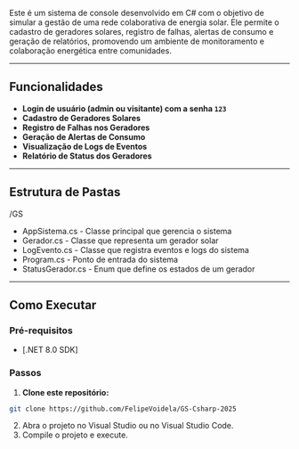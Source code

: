 Este é um sistema de console desenvolvido em C# com o objetivo de simular a gestão de uma rede colaborativa de energia solar. Ele permite o cadastro de geradores solares, registro de falhas, alertas de consumo e geração de relatórios, promovendo um ambiente de monitoramento e colaboração energética entre comunidades.

---

## Funcionalidades

- **Login de usuário (admin ou visitante) com a senha `123`**
- **Cadastro de Geradores Solares**
- **Registro de Falhas nos Geradores**
- **Geração de Alertas de Consumo**
- **Visualização de Logs de Eventos**
- **Relatório de Status dos Geradores**

---

##  Estrutura de Pastas
/GS


- AppSistema.cs - Classe principal que gerencia o sistema
- Gerador.cs - Classe que representa um gerador solar
- LogEvento.cs - Classe que registra eventos e logs do sistema
- Program.cs - Ponto de entrada do sistema
- StatusGerador.cs - Enum que define os estados de um gerador

---

##  Como Executar

### Pré-requisitos

- [.NET 8.0 SDK]

### Passos

1. **Clone este repositório:**
```bash
git clone https://github.com/FelipeVoidela/GS-Csharp-2025
```
2. Abra o projeto no Visual Studio ou no Visual Studio Code.
3. Compile o projeto e execute.
